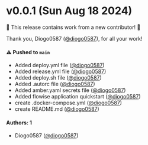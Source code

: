 # v0.0.1 (Sun Aug 18 2024)

:tada: This release contains work from a new contributor! :tada:

Thank you, Diogo0587 ([@diogo0587](https://github.com/diogo0587)), for all your work!

#### ⚠️ Pushed to `main`

- Added deploy.yml file ([@diogo0587](https://github.com/diogo0587))
- Added release.yml file ([@diogo0587](https://github.com/diogo0587))
- Added deploy.sh file ([@diogo0587](https://github.com/diogo0587))
- Added .autorc file ([@diogo0587](https://github.com/diogo0587))
- Added amber.yaml secrets file ([@diogo0587](https://github.com/diogo0587))
- Added flowise application quickstart ([@diogo0587](https://github.com/diogo0587))
- create .docker-compose.yml ([@diogo0587](https://github.com/diogo0587))
- create README.md ([@diogo0587](https://github.com/diogo0587))

#### Authors: 1

- Diogo0587 ([@diogo0587](https://github.com/diogo0587))
